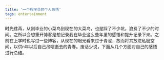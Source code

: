 ```yaml
---
title: '一个程序员的个人感悟'
tags: entertainment  
---
```


<script>
window.location.href='https://blog.csdn.net/qq_39513155/article/details/101054549';
</script>

时光荏苒，从刚毕业的小菜鸟到现在的大菜鸟，也是踩了不少坑，浪费了不少的时间。之所以会想重开博客是想记录我在毕业这么些年里的感悟和提升记录下来。之前在上学时也写过一些博客，从现在的眼光看来过于青涩，故而将其放进私密空间，以供n年以后自己吊唁逝去的青春。废话少说，下面从几个方面对自己的感悟进行总结。